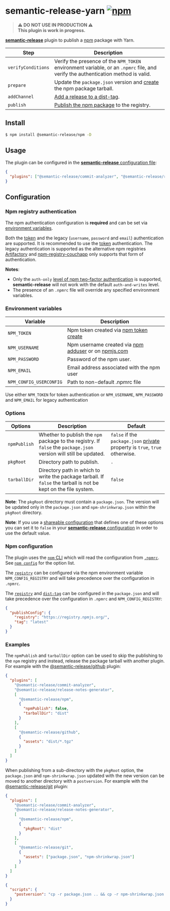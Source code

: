 # semantic-release-yarn [![npm](https://img.shields.io/npm/v/semantic-release-yarn)](https://www.npmjs.com/package/semantic-release-yarn)

> **⚠️ DO NOT USE IN PRODUCTION ⚠️**  
> **This plugin is work in progress.**

[**semantic-release**](https://github.com/semantic-release/semantic-release) plugin to publish a [npm](https://www.npmjs.com) package with Yarn.

| Step               | Description                                                                                                                      |
| ------------------ | -------------------------------------------------------------------------------------------------------------------------------- |
| `verifyConditions` | Verify the presence of the `NPM_TOKEN` environment variable, or an `.npmrc` file, and verify the authentication method is valid. |
| `prepare`          | Update the `package.json` version and [create](https://docs.npmjs.com/cli/pack) the npm package tarball.                         |
| `addChannel`       | [Add a release to a dist-tag](https://docs.npmjs.com/cli/dist-tag).                                                              |
| `publish`          | [Publish the npm package](https://docs.npmjs.com/cli/publish) to the registry.                                                   |

## Install

```bash
$ npm install @semantic-release/npm -D
```

## Usage

The plugin can be configured in the [**semantic-release** configuration file](https://github.com/semantic-release/semantic-release/blob/master/docs/usage/configuration.md#configuration):

```json
{
  "plugins": ["@semantic-release/commit-analyzer", "@semantic-release/release-notes-generator", "@semantic-release/npm"]
}
```

## Configuration

### Npm registry authentication

The npm authentication configuration is **required** and can be set via [environment variables](#environment-variables).

Both the [token](https://docs.npmjs.com/getting-started/working_with_tokens) and the legacy (`username`, `password` and `email`) authentication are supported. It is recommended to use the [token](https://docs.npmjs.com/getting-started/working_with_tokens) authentication. The legacy authentication is supported as the alternative npm registries [Artifactory](https://www.jfrog.com/open-source/#os-arti) and [npm-registry-couchapp](https://github.com/npm/npm-registry-couchapp) only supports that form of authentication.

**Notes**:

- Only the `auth-only` [level of npm two-factor authentication](https://docs.npmjs.com/getting-started/using-two-factor-authentication#levels-of-authentication) is supported, **semantic-release** will not work with the default `auth-and-writes` level.
- The presence of an `.npmrc` file will override any specified environment variables.

### Environment variables

| Variable                | Description                                                                                                                   |
| ----------------------- | ----------------------------------------------------------------------------------------------------------------------------- |
| `NPM_TOKEN`             | Npm token created via [npm token create](https://docs.npmjs.com/getting-started/working_with_tokens#how-to-create-new-tokens) |
| `NPM_USERNAME`          | Npm username created via [npm adduser](https://docs.npmjs.com/cli/adduser) or on [npmjs.com](https://www.npmjs.com)           |
| `NPM_PASSWORD`          | Password of the npm user.                                                                                                     |
| `NPM_EMAIL`             | Email address associated with the npm user                                                                                    |
| `NPM_CONFIG_USERCONFIG` | Path to non-default .npmrc file                                                                                               |

Use either `NPM_TOKEN` for token authentication or `NPM_USERNAME`, `NPM_PASSWORD` and `NPM_EMAIL` for legacy authentication

### Options

| Options      | Description                                                                                                        | Default                                                                                                                          |
| ------------ | ------------------------------------------------------------------------------------------------------------------ | -------------------------------------------------------------------------------------------------------------------------------- |
| `npmPublish` | Whether to publish the `npm` package to the registry. If `false` the `package.json` version will still be updated. | `false` if the `package.json` [private](https://docs.npmjs.com/files/package.json#private) property is `true`, `true` otherwise. |
| `pkgRoot`    | Directory path to publish.                                                                                         | `.`                                                                                                                              |
| `tarballDir` | Directory path in which to write the package tarball. If `false` the tarball is not be kept on the file system.    | `false`                                                                                                                          |

**Note**: The `pkgRoot` directory must contain a `package.json`. The version will be updated only in the `package.json` and `npm-shrinkwrap.json` within the `pkgRoot` directory.

**Note**: If you use a [shareable configuration](https://github.com/semantic-release/semantic-release/blob/master/docs/usage/shareable-configurations.md#shareable-configurations) that defines one of these options you can set it to `false` in your [**semantic-release** configuration](https://github.com/semantic-release/semantic-release/blob/master/docs/usage/configuration.md#configuration) in order to use the default value.

### Npm configuration

The plugin uses the [`npm` CLI](https://github.com/npm/cli) which will read the configuration from [`.npmrc`](https://docs.npmjs.com/files/npmrc). See [`npm config`](https://docs.npmjs.com/misc/config) for the option list.

The [`registry`](https://docs.npmjs.com/misc/registry) can be configured via the npm environment variable `NPM_CONFIG_REGISTRY` and will take precedence over the configuration in `.npmrc`.

The [`registry`](https://docs.npmjs.com/misc/registry) and [`dist-tag`](https://docs.npmjs.com/cli/dist-tag) can be configured in the `package.json` and will take precedence over the configuration in `.npmrc` and `NPM_CONFIG_REGISTRY`:

```json
{
  "publishConfig": {
    "registry": "https://registry.npmjs.org/",
    "tag": "latest"
  }
}
```

### Examples

The `npmPublish` and `tarballDir` option can be used to skip the publishing to the `npm` registry and instead, release the package tarball with another plugin. For example with the [@semantic-release/github](https://github.com/semantic-release/github) plugin:

```json
{
  "plugins": [
    "@semantic-release/commit-analyzer",
    "@semantic-release/release-notes-generator",
    [
      "@semantic-release/npm",
      {
        "npmPublish": false,
        "tarballDir": "dist"
      }
    ],
    [
      "@semantic-release/github",
      {
        "assets": "dist/*.tgz"
      }
    ]
  ]
}
```

When publishing from a sub-directory with the `pkgRoot` option, the `package.json` and `npm-shrinkwrap.json` updated with the new version can be moved to another directory with a `postversion`. For example with the [@semantic-release/git](https://github.com/semantic-release/git) plugin:

```json
{
  "plugins": [
    "@semantic-release/commit-analyzer",
    "@semantic-release/release-notes-generator",
    [
      "@semantic-release/npm",
      {
        "pkgRoot": "dist"
      }
    ],
    [
      "@semantic-release/git",
      {
        "assets": ["package.json", "npm-shrinkwrap.json"]
      }
    ]
  ]
}
```

```json
{
  "scripts": {
    "postversion": "cp -r package.json .. && cp -r npm-shrinkwrap.json .."
  }
}
```
